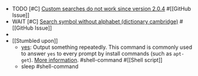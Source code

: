 - TODO [#C] [Custom searches do not work since version 2.0.4](https://github.com/philc/vimium/issues/4394) #[[GitHub Issue]]
- WAIT [#C] [Search symbol without alphabet (dictionary cambridge)](https://github.com/philc/vimium/issues/4397) #[[GitHub Issue]]
-
- [[Stumbled upon]]
	- [yes](https://command-not-found.com/yes): Output something repeatedly. This command is commonly used to answer `yes` to every prompt by install commands (such as `apt-get`). [More information](https://www.gnu.org/software/coreutils/yes). #shell-command #[[Shell script]]
	- sleep #shell-command